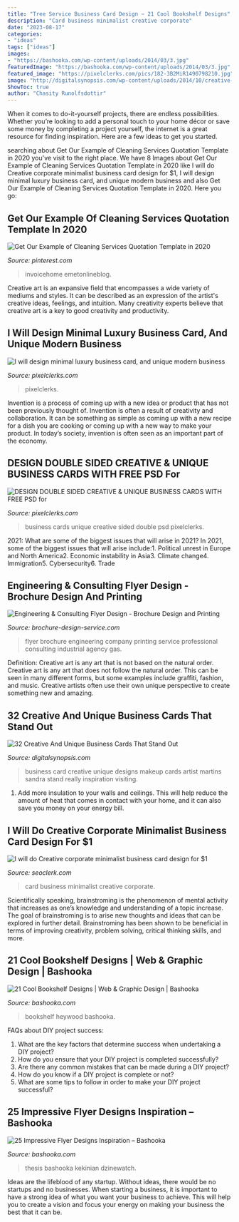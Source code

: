 ```yaml
---
title: "Tree Service Business Card Design ~ 21 Cool Bookshelf Designs"
description: "Card business minimalist creative corporate"
date: "2023-08-17"
categories:
- "ideas"
tags: ["ideas"]
images:
- "https://bashooka.com/wp-content/uploads/2014/03/3.jpg"
featuredImage: "https://bashooka.com/wp-content/uploads/2014/03/3.jpg"
featured_image: "https://pixelclerks.com/pics/182-3B2MiR1490798210.jpg"
image: "http://digitalsynopsis.com/wp-content/uploads/2014/10/creative-unique-business-card-design-inspiration-17b.jpg"
ShowToc: true
author: "Chasity Runolfsdottir"
---
```



When it comes to do-it-yourself projects, there are endless possibilities. Whether you’re looking to add a personal touch to your home décor or save some money by completing a project yourself, the internet is a great resource for finding inspiration. Here are a few ideas to get you started.

	

		
searching about Get Our Example of Cleaning Services Quotation Template in 2020 you've visit to the right place. We have 8 Images about Get Our Example of Cleaning Services Quotation Template in 2020 like I will do Creative corporate minimalist business card design for $1, I will design minimal luxury business card, and unique modern business and also Get Our Example of Cleaning Services Quotation Template in 2020. Here you go:
		
    
## Get Our Example Of Cleaning Services Quotation Template In 2020

<img loading=lazy src="https://i.pinimg.com/736x/d7/b0/95/d7b0955b4fb1dab4bdba12e7a1e995a0.jpg" onerror="this.onerror=null;this.src='https://tse4.mm.bing.net/th?id=OIP.DZEJlbUcjZYQaVKKmmmX9QHaKe&amp;pid=15.1';" alt="Get Our Example of Cleaning Services Quotation Template in 2020">

_Source: pinterest.com_

>invoicehome emetonlineblog. 

	

Creative art is an expansive field that encompasses a wide variety of mediums and styles. It can be described as an expression of the artist's creative ideas, feelings, and intuition. Many creativity experts believe that creative art is a key to good creativity and productivity.

    
## I Will Design Minimal Luxury Business Card, And Unique Modern Business

<img loading=lazy src="https://pixelclerks.com/pics/000/941/545/b15d93658298082c283a8fe20d8d048a.jpg" onerror="this.onerror=null;this.src='https://tse4.mm.bing.net/th?id=OIP.sV2TZYKYCCwoOo_iDY0EigHaFj&amp;pid=15.1';" alt="I will design minimal luxury business card, and unique modern business">

_Source: pixelclerks.com_

>pixelclerks. 

	

Invention is a process of coming up with a new idea or product that has not been previously thought of. Invention is often a result of creativity and collaboration. It can be something as simple as coming up with a new recipe for a dish you are cooking or coming up with a new way to make your product. In today’s society, invention is often seen as an important part of the economy.

    
## DESIGN DOUBLE SIDED CREATIVE &amp; UNIQUE BUSINESS CARDS WITH FREE PSD For

<img loading=lazy src="https://pixelclerks.com/pics/182-3B2MiR1490798210.jpg" onerror="this.onerror=null;this.src='https://tse4.mm.bing.net/th?id=OIP.s0FwHG00IWZyE5qrj5T3dwHaFj&amp;pid=15.1';" alt="DESIGN DOUBLE SIDED CREATIVE &amp; UNIQUE BUSINESS CARDS WITH FREE PSD for">

_Source: pixelclerks.com_

>business cards unique creative sided double psd pixelclerks. 

	

2021: What are some of the biggest issues that will arise in 2021?
In 2021, some of the biggest issues that will arise include:1. Political unrest in Europe and North America2. Economic instability in Asia3. Climate change4. Immigration5. Cybersecurity6. Trade
    
## Engineering &amp; Consulting Flyer Design - Brochure Design And Printing

<img loading=lazy src="https://www.brochure-design-service.com/wp-content/uploads/2018/04/BCP-Flyer-MockupPSD-008-1024x768.jpg" onerror="this.onerror=null;this.src='https://tse4.mm.bing.net/th?id=OIP.dpAkHgs5cDBSV9KDzSuopQHaFj&amp;pid=15.1';" alt="Engineering &amp; Consulting Flyer Design - Brochure Design and Printing">

_Source: brochure-design-service.com_

>flyer brochure engineering company printing service professional consulting industrial agency gas. 

	

Definition: Creative art is any art that is not based on the natural order.
Creative art is any art that does not follow the natural order. This can be seen in many different forms, but some examples include graffiti, fashion, and music. Creative artists often use their own unique perspective to create something new and amazing.

    
## 32 Creative And Unique Business Cards That Stand Out

<img loading=lazy src="http://digitalsynopsis.com/wp-content/uploads/2014/10/creative-unique-business-card-design-inspiration-17b.jpg" onerror="this.onerror=null;this.src='https://tse1.mm.bing.net/th?id=OIP.WDS9-EfnIutz-FvPimVpUQHaIZ&amp;pid=15.1';" alt="32 Creative And Unique Business Cards That Stand Out">

_Source: digitalsynopsis.com_

>business card creative unique designs makeup cards artist martins sandra stand really inspiration visiting. 

	

1. Add more insulation to your walls and ceilings. This will help reduce the amount of heat that comes in contact with your home, and it can also save you money on your energy bill.

    
## I Will Do Creative Corporate Minimalist Business Card Design For $1

<img loading=lazy src="https://www.seoclerk.com/pics/000/958/390/e75e00acaed43891059f89520694426d.jpg" onerror="this.onerror=null;this.src='https://tse4.mm.bing.net/th?id=OIP.514ArK7UOJEFn4lSBpRCbQHaFj&amp;pid=15.1';" alt="I will do Creative corporate minimalist business card design for $1">

_Source: seoclerk.com_

>card business minimalist creative corporate. 

	

Scientifically speaking, brainstroming is the phenomenon of mental activity that increases as one’s knowledge and understanding of a topic increase. The goal of brainstroming is to arise new thoughts and ideas that can be explored in further detail. Brainstroming has been shown to be beneficial in terms of improving creativity, problem solving, critical thinking skills, and more.

    
## 21 Cool Bookshelf Designs | Web &amp; Graphic Design | Bashooka

<img loading=lazy src="https://bashooka.com/wp-content/uploads/2015/06/bookshelf-design-bshk-16.jpg" onerror="this.onerror=null;this.src='https://tse2.mm.bing.net/th?id=OIP.xaRmbWJZAPc-_LiG7v4Q3gHaLH&amp;pid=15.1';" alt="21 Cool Bookshelf Designs | Web &amp; Graphic Design | Bashooka">

_Source: bashooka.com_

>bookshelf heywood bashooka. 

	

FAQs about DIY project success:
1. What are the key factors that determine success when undertaking a DIY project?
2. How do you ensure that your DIY project is completed successfully? 
3. Are there any common mistakes that can be made during a DIY project? 
4. How do you know if a DIY project is complete or not? 
5. What are some tips to follow in order to make your DIY project successful?

    
## 25 Impressive Flyer Designs Inspiration – Bashooka

<img loading=lazy src="https://bashooka.com/wp-content/uploads/2014/03/3.jpg" onerror="this.onerror=null;this.src='https://tse3.mm.bing.net/th?id=OIP.ZUgSeTzUtHGY1VfTdJoAkAHaKe&amp;pid=15.1';" alt="25 Impressive Flyer Designs Inspiration – Bashooka">

_Source: bashooka.com_

>thesis bashooka kekinian dzinewatch. 

	

Ideas are the lifeblood of any startup. Without ideas, there would be no startups and no businesses. When starting a business, it is important to have a strong idea of what you want your business to achieve. This will help you to create a vision and focus your energy on making your business the best that it can be.

